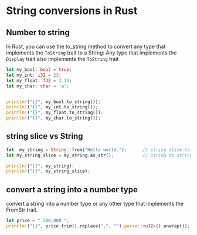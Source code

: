 # String conversions in Rust

## Number to string

In Rust, you can use the to_string method to convert any type that implements the `ToString` trait to a String:
Any type that implements the `Display` trait also implements the `ToString` trait

```rust
let my_bool: bool = true;
let my_int: i32 = 23;
let my_float: f32 = 3.14;
let my_char: char = 'a';


println!("{}", my_bool.to_string());
println!("{}", my_int.to_string());
println!("{}", my_float.to_string());
println!("{}", my_char.to_string());
```

## string slice vs String

```rust
let  my_string = String::from("Hello world.");      // string slice to String
let my_string_slice = my_string.as_str();           // String to string slice

println!("{}", my_string);
println!("{}", my_string_slice);
```

## convert a string into a number type

convert a string into a number type or any other type that implements the FromStr trait.

```rust
let price = " 200,000 ";
println!("{}", price.trim().replace(",", "").parse::<u32>().unwrap());
```
